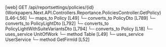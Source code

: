 [web] GET /api/reportsettings/policies/{id}  (Workpapers.Next.API.Controllers.Reportance.PoliciesController.GetPolicy)  [L46–L56]
  └─ maps_to Policy [L49]
    └─ converts_to PolicyDto [L789]
    └─ converts_to PolicyLightDto [L792]
    └─ converts_to PolicyLightWithSuiteVariantsDto [L794]
    └─ converts_to Policy [L18]
  └─ uses_service UnitOfWork
    └─ method Table [L49]
  └─ uses_service UserService
    └─ method GetFirmId [L52]

